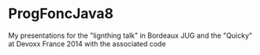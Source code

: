 ProgFoncJava8
=============

My presentations for the "lignthing talk" in Bordeaux JUG and the "Quicky" at Devoxx France 2014 with the associated code
